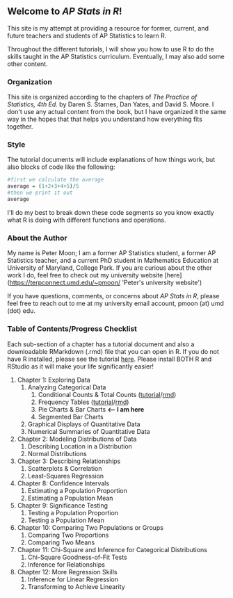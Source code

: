 ## Welcome to _AP Stats in R_! 

This site is my attempt at providing a resource for former, current, and future teachers and students of AP Statistics to learn R. 

Throughout the different tutorials, I will show you how to use R to do the skills taught in the AP Statistics curriculum. Eventually, I may also add some other content. 

### Organization

This site is organized according to the chapters of _The Practice of Statistics, 4th Ed._ by Daren S. Starnes, Dan Yates, and David S. Moore. I don't use any actual content from the book, but I have organized it the same way in the hopes that that helps you understand how everything fits together.

### Style

The tutorial documents will include explanations of how things work, but also blocks of code like the following: 

```r
#first we calculate the average
average = (1+2+3+4+5)/5
#then we print it out
average
```

I'll do my best to break down these code segments so you know exactly what R is doing with different functions and operations.

### About the Author

My name is Peter Moon; I am a former AP Statistics student, a former AP Statistics teacher, and a current PhD student in Mathematics Education at University of Maryland, College Park. If you are curious about the other work I do, feel free to check out my university website [here](https://terpconnect.umd.edu/~pmoon/ 'Peter's university website') 

If you have questions, comments, or concerns about _AP Stats in R_, please feel free to reach out to me at my university email account, pmoon (at) umd (dot) edu.

### Table of Contents/Progress Checklist

Each sub-section of a chapter has a tutorial document and also a downloadable RMarkdown (.rmd) file that you can open in R. If you do not have R installed, please see the tutorial [here](https://techvidvan.com/tutorials/install-r/). Please install BOTH R and RStudio as it will make your life significantly easier!

1. Chapter 1: Exploring Data
	1. Analyzing Categorical Data
		1. Conditional Counts & Total Counts ([tutorial](ch1/1.1.a)/[rmd](ch1/1.1.a.rmd))
		2. Frequency Tables ([tutorial](ch1/1.1.b)/[rmd](ch1/1.1.b.rmd))
		3. Pie Charts & Bar Charts **<-- I am here**
		4. Segmented Bar Charts
	2. Graphical Displays of Quantitative Data
	3. Numerical Summaries of Quantitative Data
2. Chapter 2: Modeling Distributions of Data
	1. Describing Location in a Distribution
	2. Normal Distributions
3. Chapter 3: Describing Relationships
	1. Scatterplots & Correlation
	2. Least-Squares Regression
8. Chapter 8: Confidence Intervals
	1. Estimating a Population Proportion
	2. Estimating a Population Mean
9. Chapter 9: Significance Testing
	1. Testing a Population Proportion
	2. Testing a Population Mean
10. Chapter 10: Comparing Two Populations or Groups
	1. Comparing Two Proportions
	2. Comparing Two Means
11. Chapter 11: Chi-Square and Inference for Categorical Distributions
	1. Chi-Square Goodness-of-Fit Tests
	2. Inference for Relationships
12. Chapter 12: More Regression Skills
	1. Inference for Linear Regression
	2. Transforming to Achieve Linearity